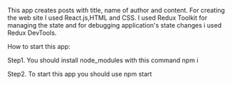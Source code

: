 This app creates posts with title, name of author and content. For creating the web site I used React.js,HTML and CSS.
I used Redux Toolkit for managing the state and for debugging application's state changes i used Redux DevTools.

How to start this app:

Step1. You should install node_modules with this command npm i

Step2. To start this app you should use npm start

